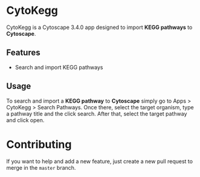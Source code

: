 # CytoKegg

CytoKegg is a Cytoscape 3.4.0 app designed to import **KEGG pathways** to **Cytoscape**.

## Features

* Search and import KEGG pathways

## Usage

To search and import a **KEGG pathway** to **Cytoscape** simply go to Apps > CytoKegg > Search Pathways. 
Once there, select the target organism, type a pathway title and the click search. After that, select the target pathway and click open. 

# Contributing
If you want to help and add a new feature, just create a new  pull request to merge in the `master` branch.
